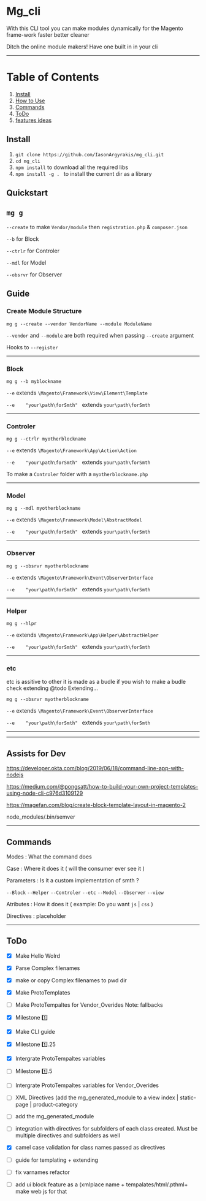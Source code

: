 # Mg_cli
With this CLI tool you can make modules dynamically for the Magento frame-work faster better cleaner 

Ditch the online module makers!
Have one built in in your cli

---
# Table of Contents
1. [Install](#install)
2. [How to Use](#quickstart)
4. [Commands](#commands)
5. [ToDo](#todo)
6. [features ideas](#features--ideas)

## Install

 1. `git clone https://github.com/IasonArgyrakis/mg_cli.git`
 2. `cd mg_cli` 
 3. `npm install` to download all the required libs
 3. `npm install -g . ` to install the current dir as a library 
 
 


## Quickstart

   `mg g`
--

`--create` to make `Vendor/module` then `registration.php` & `composer.json`

`--b` for Block

`--ctrlr` for Controler

`--mdl` for Model

`--obsrvr` for Observer

## Guide

### Create Module Structure

`mg g --create --vendor VendorName --module ModuleName` 

`--vendor` and `--module` are both required when passing `--create` argument

Hooks to `--register`

---

### Block

`mg g --b myblockname` 

`--e` extends  `\Magento\Framework\View\Element\Template`

`--e    "your\path\forSmth" ` extends  `your\path\forSmth`

---

### Controler

`mg g --ctrlr myotherblockname `

`--e` extends  `\Magento\Framework\App\Action\Action`

`--e    "your\path\forSmth" ` extends  `your\path\forSmth`

To make a `Controler` folder with a `myotherblockname.php`  

---

### Model

`mg g --mdl myotherblockname `

`--e` extends  `\Magento\Framework\Model\AbstractModel`

`--e    "your\path\forSmth" ` extends  `your\path\forSmth`

---

### Observer

`mg g --obsrvr myotherblockname `

`--e` extends  `\Magento\Framework\Event\ObserverInterface`

`--e    "your\path\forSmth" ` extends  `your\path\forSmth`

---

### Helper

`mg g --hlpr `

`--e` extends  `\Magento\Framework\App\Helper\AbstractHelper`

`--e    "your\path\forSmth" ` extends  `your\path\forSmth`

---

### etc

etc is assitive to other it is made as a budle 
if you wish to make a budle check extending @todo Extending...

`mg g --obsrvr myotherblockname `

`--e` extends  `\Magento\Framework\Event\ObserverInterface`

`--e    "your\path\forSmth" ` extends  `your\path\forSmth`

---


---
## Assists for Dev

https://developer.okta.com/blog/2019/06/18/command-line-app-with-nodejs

https://medium.com/@pongsatt/how-to-build-your-own-project-templates-using-node-cli-c976d3109129

https://magefan.com/blog/create-block-template-layout-in-magento-2

node_modules/.bin/semver


---
## Commands

Modes : What the command does 

Case : Where it does it ( will the consumer ever see it ) 

Parameters :  Is it a custom implementation of smth ? 

`--Block` `--Helper` `--Controler` `--etc` `--Model` `--Observer` `--view`

Atributes : How it does it ( example: Do you want `js` | `css` )

Directives : placeholder

---

## ToDo 

- [x]  Make Hello Wolrd  

- [x]  Parse Complex filenames

- [x]  make or copy Complex filenames to pwd dir

- [x]  Make ProtoTemplates

- [ ]  Make ProtoTempaltes for Vendor_Overides Note: fallbacks 

- [x]  Milestone 1️⃣

- [x]  Make CLI guide

- [x]  Milestone 1️⃣.25

- [x]  Intergrate ProtoTempaltes variables

- [ ]  Milestone 1️⃣.5

- [ ]  Intergrate ProtoTempaltes variables for Vendor_Overides

- [ ]  XML Directives (add the mg_generated_module to a view  index | static-page | product-category 

- [ ]   add the mg_generated_module

- [ ]   integration with directives for subfolders of each class created. Must be multiple directives and subfolders as well

- [x]   camel case validation for class names passed as directives
- [ ]   guide for templating + extending
- [ ]   fix varnames refactor
- [ ]   add ui block feature as a  (xmlplace name  + tempalates/html/<name>.pthml+ make web js for that 






